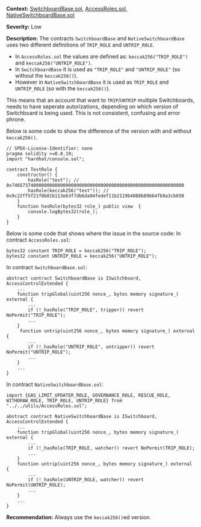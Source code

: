 **Context:**  [SwitchboardBase.sol](https://github.com/SocketDotTech/socket-DL/blob/master/contracts/switchboard/default-switchboards/SwitchboardBase.sol), [AccessRoles.sol](https://github.com/SocketDotTech/socket-DL/blob/master/contracts/utils/AccessRoles.sol), [NativeSwitchboardBase.sol](https://github.com/SocketDotTech/socket-DL/blob/master/contracts/switchboard/native/NativeSwitchboardBase.sol)

**Severity:** Low

**Description:**
The contracts `SwitchboardBase` and `NativeSwitchboardBase` uses two different definitions of `TRIP_ROLE` and `UNTRIP_ROLE`.

- In `AccessRoles.sol` the values are defined as: `keccak256("TRIP_ROLE")` and `keccak256("UNTRIP_ROLE")`.
- In `SwitchboardBase` it is used as `"TRIP_ROLE"` and `"UNTRIP_ROLE"` (so without the `keccak256()`).
- However in `NativeSwitchboardBase` it is used as `TRIP_ROLE` and `UNTRIP_ROLE` (so with the `keccak256()`).

This means that an account that want to `TRIP`/`UNTRIP` multiple Switchboards, needs to have seperate autorizations, depending on which version of Switchboard is being used. This is not consistent, confusing and error phrone.

Below is some code to show the difference of the version with and without `keccak256()`.
```solidity
// SPDX-License-Identifier: none
pragma solidity >=0.8.19;
import "hardhat/console.sol"; 

contract TestRole {
    constructor() {
        hasRole("test"); // 0x7465737400000000000000000000000000000000000000000000000000000000
        hasRole(keccak256("test")); // 0x9c22ff5f21f0b81b113e63f7db6da94fedef11b2119b4088b89664fb9a3cb658
    }
    function hasRole(bytes32 role_) public view  {
        console.logBytes32(role_);
    }
}
```

Below is some code that shows where the issue in the source code:
In contract `AccessRoles.sol`:
```solidity
bytes32 constant TRIP_ROLE = keccak256("TRIP_ROLE");
bytes32 constant UNTRIP_ROLE = keccak256("UNTRIP_ROLE");
```

In contract `SwitchboardBase.sol`:

```solidity
abstract contract SwitchboardBase is ISwitchboard, AccessControlExtended {
    ...
    function tripGlobal(uint256 nonce_, bytes memory signature_) external {
        ...
        if (!_hasRole("TRIP_ROLE", tripper)) revert NoPermit("TRIP_ROLE");
        ...
    }
     function untrip(uint256 nonce_, bytes memory signature_) external {
        ...
        if (!_hasRole("UNTRIP_ROLE", untripper)) revert NoPermit("UNTRIP_ROLE");
        ...
    }
    ...
}
```
In contract `NativeSwitchboardBase.sol`:
```solidity
import {GAS_LIMIT_UPDATER_ROLE, GOVERNANCE_ROLE, RESCUE_ROLE, WITHDRAW_ROLE, TRIP_ROLE, UNTRIP_ROLE} from "../../utils/AccessRoles.sol";
 
abstract contract NativeSwitchboardBase is ISwitchboard, AccessControlExtended {
    ...
    function tripGlobal(uint256 nonce_, bytes memory signature_) external {
        ...
        if (!_hasRole(TRIP_ROLE, watcher)) revert NoPermit(TRIP_ROLE);
        ...
    }
    function untrip(uint256 nonce_, bytes memory signature_) external {
        ...
        if (!_hasRole(UNTRIP_ROLE, watcher)) revert NoPermit(UNTRIP_ROLE);
        ...
    }
    ...
}
```

**Recommendation:**
Always use the `keccak256()`ed version.

